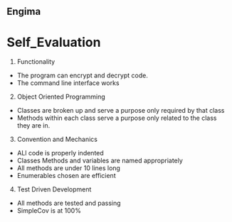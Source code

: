 ## Engima

# Self_Evaluation

1. Functionality
 - The program can encrypt and decrypt code.
 - The command line interface works 

 2. Object Oriented Programming
 - Classes are broken up and serve a purpose only required by that class
 - Methods within each class serve a purpose only related to the class they are in.

 3. Convention and Mechanics 
 - ALl code is properly indented
 - Classes Methods and variables are named appropriately
 - All methods are under 10 lines long 
 - Enumerables chosen are efficient

 4. Test Driven Development
 - All methods are tested and passing
 - SimpleCov is at 100%
 


